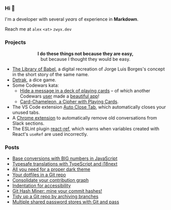 ### Hi 👋

I'm a developer with several _years_ of experience in **Markdown**.

Reach me at `alex` `<at>` `zwyx.dev`

### Projects

<div align="center">

**I do these things not because they are easy,**<br />but because I thought they would be easy.

</div>

- [The Library of Babel](https://babel.zwyx.dev), a digital recreation of Jorge Luis Borges's concept in the short story of the same name.
- [Detrak](https://detrak.net), a dice game.
- Some Codewars kata:
  - [Hide a message in a deck of playing cards](https://www.codewars.com/kata/59b9a92a6236547247000110) – of which another Codewars [user](https://github.com/hamboomger) made a [beautiful app](https://pokerface.denis.earth)!
  - [Card-Chameleon, a Cipher with Playing Cards](https://www.codewars.com/kata/59c2ff946bddd2a2fd00009e).
- The VS Code extension [Auto Close Tab](https://marketplace.visualstudio.com/items?itemName=Zwyx.autoclosetabs), which automatically closes your unused tabs.
- A [Chrome extension](https://github.com/Zwyx/chrome-slack-sections-cleaner) to automatically remove old conversations from Slack sections.
- The ESLint plugin [react-ref](https://github.com/Zwyx/eslint-plugin-react-ref), which warns when variables created with React's `useRef` are used incorrectly.

### Posts

<!--START_SECTION:feed-->
- [Base conversions with BIG numbers in JavaScript](https://zwyx.dev/blog/base-conversions-with-big-numbers-in-javascript)
- [Typesafe translations with TypeScript and i18next](https://zwyx.dev/blog/typesafe-translations)
- [All you need for a proper dark theme](https://zwyx.dev/blog/proper-dark-theme)
- [Your dotfiles in a Git repo](https://zwyx.dev/blog/your-dotfiles-in-a-git-repo)
- [Consolidate your contribution graph](https://zwyx.dev/blog/own-contribution-graph)
- [Indentation for accessibility](https://zwyx.dev/blog/indentation-for-accessibility)
- [Git Hash Miner: mine your commit hashes!](https://zwyx.dev/blog/git-hash-miner)
- [Tidy up a Git repo by archiving branches](https://zwyx.dev/blog/archiving-git-branches)
- [Multiple shared password stores with Git and pass](https://zwyx.dev/blog/shared-password-stores)
<!--END_SECTION:feed-->
